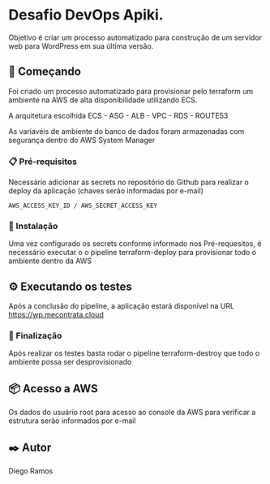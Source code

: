# Desafio DevOps Apiki.

Objetivo é criar um processo automatizado para construção de um servidor web para WordPress em sua última versão.

## 🚀 Começando

Foi criado um processo automatizado para provisionar pelo terraform um ambiente na AWS de alta disponibilidade utilizando ECS.

A arquitetura escolhida ECS - ASG - ALB - VPC - RDS - ROUTE53

As variavéis de ambiente do banco de dados foram armazenadas com segurança dentro do AWS System Manager

### 📋 Pré-requisitos

Necessário adicionar as secrets no repositório do Github para realizar o deploy da aplicação (chaves serão informadas por e-mail)

```
AWS_ACCESS_KEY_ID / AWS_SECRET_ACCESS_KEY 
```
### 🔧 Instalação

Uma vez configurado os secrets conforme informado nos Pré-requesitos, é necessário executar o o pipeline terraform-deploy para provisionar todo o ambiente dentro da AWS

## ⚙️ Executando os testes

Após a conclusão do pipeline, a aplicação estará disponível na URL https://wp.mecontrata.cloud

### 🔩 Finalização

Após realizar os testes basta rodar o pipeline terraform-destroy que todo o ambiente possa ser desprovisionado

## 📦 Acesso a AWS

Os dados do usuário root para acesso ao console da AWS para verificar a estrutura serão informados por e-mail

## ✒️ Autor

Diego Ramos